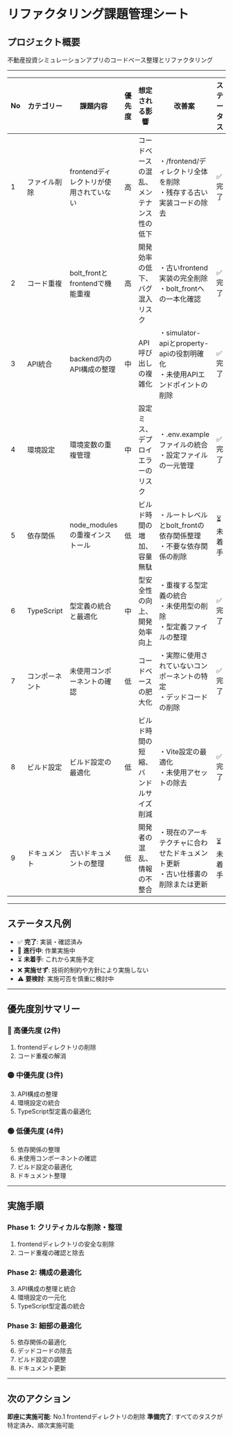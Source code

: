 # リファクタリング課題管理シート

## プロジェクト概要
不動産投資シミュレーションアプリのコードベース整理とリファクタリング

---

| No | カテゴリー | 課題内容 | 優先度 | 想定される影響 | 改善案 | ステータス | Git状況 |
|----|-----------|---------|---------|--------------|---------|-----------|---------| 
| 1 | ファイル削除 | frontendディレクトリが使用されていない | 高 | コードベースの混乱、メンテナンス性の低下 | ・/frontend/ディレクトリ全体を削除<br>・残存する古い実装コードの除去 | ✅完了 | 🚀 7d44902 |
| 2 | コード重複 | bolt_frontとfrontendで機能重複 | 高 | 開発効率の低下、バグ混入リスク | ・古いfrontend実装の完全削除<br>・bolt_frontへの一本化確認 | ✅完了 | 🚀 7d44902 |
| 3 | API統合 | backend内のAPI構成の整理 | 中 | API呼び出しの複雑化 | ・simulator-apiとproperty-apiの役割明確化<br>・未使用APIエンドポイントの削除 | ✅完了 | 🚀 7d44902 |
| 4 | 環境設定 | 環境変数の重複管理 | 中 | 設定ミス、デプロイエラーのリスク | ・.env.exampleファイルの統合<br>・設定ファイルの一元管理 | ✅完了 | 🚀 7d44902 |
| 5 | 依存関係 | node_modulesの重複インストール | 低 | ビルド時間の増加、容量無駄 | ・ルートレベルとbolt_frontの依存関係整理<br>・不要な依存関係の削除 | ⏳未着手 | ⏳未実施 |
| 6 | TypeScript | 型定義の統合と最適化 | 中 | 型安全性の向上、開発効率向上 | ・重複する型定義の統合<br>・未使用型の削除<br>・型定義ファイルの整理 | ✅完了 | 🚀 21887f4 |
| 7 | コンポーネント | 未使用コンポーネントの確認 | 低 | コードベースの肥大化 | ・実際に使用されていないコンポーネントの特定<br>・デッドコードの削除 | ✅完了 | ⏳未実施 |
| 8 | ビルド設定 | ビルド設定の最適化 | 低 | ビルド時間の短縮、バンドルサイズ削減 | ・Vite設定の最適化<br>・未使用アセットの除去 | ✅完了 | ⏳未実施 |
| 9 | ドキュメント | 古いドキュメントの整理 | 低 | 開発者の混乱、情報の不整合 | ・現在のアーキテクチャに合わせたドキュメント更新<br>・古い仕様書の削除または更新 | ⏳未着手 | ⏳未実施 |

---

## ステータス凡例
- ✅ **完了**: 実装・確認済み
- 🔄 **進行中**: 作業実施中
- ⏳ **未着手**: これから実施予定
- ❌ **実施せず**: 技術的制約や方針により実施しない
- ⚠️ **要検討**: 実施可否を慎重に検討中

---

## 優先度別サマリー

### 🔴 高優先度 (2件)
1. frontendディレクトリの削除
2. コード重複の解消

### 🟡 中優先度 (3件)  
3. API構成の整理
4. 環境設定の統合
6. TypeScript型定義の最適化

### 🟢 低優先度 (4件)
5. 依存関係の整理
7. 未使用コンポーネントの確認
8. ビルド設定の最適化
9. ドキュメント整理

---

## 実施手順

### Phase 1: クリティカルな削除・整理
1. frontendディレクトリの安全な削除
2. コード重複の確認と除去

### Phase 2: 構成の最適化
3. API構成の整理と統合
4. 環境設定の一元化
6. TypeScript型定義の統合

### Phase 3: 細部の最適化
5. 依存関係の最適化
7. デッドコードの除去
8. ビルド設定の調整
9. ドキュメント更新

---

## 次のアクション
**即座に実施可能**: No.1 frontendディレクトリの削除
**準備完了**: すべてのタスクが特定済み、順次実施可能